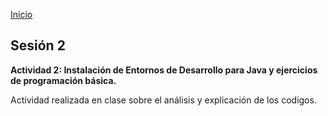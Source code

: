 <!-- No borrar o modificar -->
[Inicio](./index.md)

## Sesión 2



**Actividad 2: Instalación de Entornos de Desarrollo para Java y ejercicios de programación básica.**

Actividad realizada en clase sobre el análisis y explicación de los codigos. 






